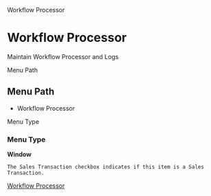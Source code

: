 
Workflow Processor
# Workflow Processor


Maintain Workflow Processor and Logs

Menu Path
## Menu Path



- Workflow Processor

Menu Type
### Menu Type

**Window**

```
The Sales Transaction checkbox indicates if this item is a Sales Transaction.
```

[Workflow Processor](../../functional-guide/window/window-workflow-processor.md)